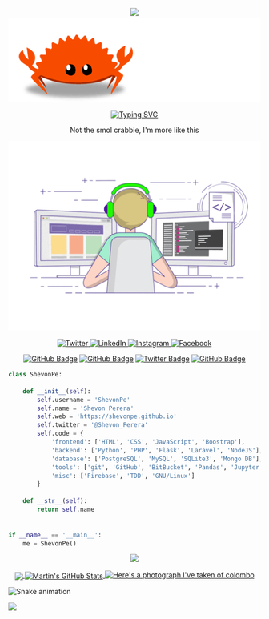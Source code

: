 
<p align="center">
  <img src="https://capsule-render.vercel.app/api?text=Hey%20Everyone!👋&animation=fadeIn&type=waving&color=gradient&height=100"/>
<img src="./assets/ferris.gif" />
  <!-- <img src="./assets/Hi.gif" width="35" /> -->
</p>

<!-- <h1 align="center"> Hi there  <img src="./assets/Hi.gif" width="35" /></h1> -->
<p align="center">
<a href="https://git.io/typing-svg"><img src="https://readme-typing-svg.herokuapp.com?font=Open+Sans&pause=1000&color=FFFFFF&center=true&vCenter=true&width=435&lines=It's+Shevon+Perera" alt="Typing SVG" /></a>
</p><p align="center">Not the smol crabbie, I'm more like this</p>
<!--
**ShevonPe/ShevonPE** is a ✨ _special_ ✨ repository because its `README.md` (this file) appears on your GitHub profile.
Here are some ideas to get you started:
- 🔭 I’m currently working on ...
- 🌱 I’m currently learning ...
- 👯 I’m looking to collaborate on ...
- 🤔 I’m looking for help with ...
- 💬 Ask me about ...
- 📫 How to reach me: ...
- 😄 Pronouns: ...
- ⚡ Fun fact: ...
-->
<!--
<p align="center">
### Hi there 👋, My name is Shevon
</p>
-->

<p align="center">
<img src="./assets/dev.gif" /></p>

<!-- ![](./assets/dev.gif) -->

<p align="center">
  <a href="https://twitter.com/Shevon_Perera" target="_blank">
    <img src="https://img.shields.io/badge/twitter-%231DA1F2.svg?&style=for-the-badge&logo=twitter&logoColor=white&color=071A2C" alt="Twitter"/>
  </a>
  <a href="https://www.linkedin.com/in/ShevonPe" target="_blank">
    <img src="https://img.shields.io/badge/linkedin-%230077B5.svg?&style=for-the-badge&logo=linkedin&logoColor=white&color=071A2C" alt="LinkedIn"/>
  </a>
  <a href="https://instagram.com/Shevon_Perera" target="_blank">
    <img src="https://img.shields.io/badge/instagram-%23E4405F.svg?&style=for-the-badge&logo=instagram&logoColor=white&color=071A2C" alt="Instagram"/>
  </a>
  <!-- <a href="https://medium.com/@Shevon_Perera" target="_blank">
    <img src="https://img.shields.io/badge/medium-%2312100E.svg?&style=for-the-badge&logo=medium&logoColor=white&color=071A2C" alt="Medium"/>
  </a> -->
  <a href="https://www.facebook.com/ShevonPe" target="_blank">
    <img src="https://img.shields.io/badge/facebook-%231877F2.svg?&style=for-the-badge&logo=facebook&logoColor=white&color=071A2C" alt="Facebook"/>
  </a>
</p>


<!-- [![Linkedin: Shevon](https://img.shields.io/badge/-Shevon-blue?style=flat-square&logo=Linkedin&logoColor=white&link=https://www.linkedin.com/in/ShevonPe/)](https://www.linkedin.com/in/ShevonPe/)
[![GitHub ShevonPe](https://img.shields.io/github/followers/ShevonPe?label=follow&style=social)](https://github.com/ShevonPe)
![Twitter Follow](https://img.shields.io/twitter/follow/Shevon_Perera?style=social)
![Profile views](https://gpvc.arturio.dev/ShevonPe)   -->


<p align="center"> 
  <!-- <a href="https://github.com/ShevonPe"><img src="https://komarev.com/ghpvc/?username=ShevonPe"></a> -->
  <a href="https://github.com/ShevonPe"><img src="https://img.shields.io/github/followers/ShevonPe?label=Followers&style=social" alt="GitHub Badge"></a>
  <a href="https://www.linkedin.com/in/ShevonPe"><img src="https://img.shields.io/badge/-Shevon-blue?style=flat-square&logo=Linkedin&logoColor=white&link=https://www.linkedin.com/in/ShevonPe/" alt="GitHub Badge"></a>
  <!-- <a href="https://github.com/ShevonPe"><img src="https://img.shields.io/github/followers/ShevonPe?label=follow&style=social" alt="GitHub Badge"></a> -->
  <a href="https://twitter.com/Shevon_Perera"><img src="https://img.shields.io/twitter/follow/Shevon_Perera?style=social" alt="Twitter Badge"></a>
  <a href="https://github.com/ShevonPe"><img src="https://gpvc.arturio.dev/ShevonPe" alt="GitHub Badge"></a>
</p>
<!-- [<img src='https://cdn.jsdelivr.net/npm/simple-icons@3.0.1/icons/github.svg' alt='github' height='40'>](https://github.com/ShevonPe)  [<img src='https://cdn.jsdelivr.net/npm/simple-icons@3.0.1/icons/linkedin.svg' alt='linkedin' height='40'>](https://www.linkedin.com/in/ShevonPe/)  [<img src='https://cdn.jsdelivr.net/npm/simple-icons@3.0.1/icons/facebook.svg' alt='facebook' height='40'>](https://www.facebook.com/ShevonPe)  [<img src='https://cdn.jsdelivr.net/npm/simple-icons@3.0.1/icons/instagram.svg' alt='instagram' height='40'>](https://www.instagram.com/Shevon_Perera/)  [<img src='https://cdn.jsdelivr.net/npm/simple-icons@3.0.1/icons/twitter.svg' alt='twitter' height='40'>](https://twitter.com/Shevon_Perera)  [<img src='https://cdn.jsdelivr.net/npm/simple-icons@3.0.1/icons/reddit.svg' alt='Reddit' height='40'>](https://www.reddit.com/user/Perera2000)   -->

<!-- <a href='https://github.com/pricing'><img src='https://raw.githubusercontent.com/acervenky/animated-github-badges/master/assets/pro.gif' width='40' height='40'></a>  -->

<!-- # 'devops': ['Docker', 'Nginx', 'Jenkins', 'GitHub Actions', 'AWS', 'Heroku'], -->
<!-- self.architecture = ['SPA', 'MVC', 'Serverless', 'microservices'] -->

```python
class ShevonPe:

    def __init__(self):
        self.username = 'ShevonPe'
        self.name = 'Shevon Perera'
        self.web = 'https://shevonpe.github.io'
        self.twitter = '@Shevon_Perera'
        self.code = {
            'frontend': ['HTML', 'CSS', 'JavaScript', 'Boostrap'],
            'backend': ['Python', 'PHP', 'Flask', 'Laravel', 'NodeJS'],
            'database': ['PostgreSQL', 'MySQL', 'SQLite3', 'Mongo DB'],
            'tools': ['git', 'GitHub', 'BitBucket', 'Pandas', 'Jupyter notebook'],
            'misc': ['Firebase', 'TDD', 'GNU/Linux']
        }

    def __str__(self):
        return self.name


if __name__ == '__main__':
    me = ShevonPe()


```

<p align="center"><a><img src="https://github-profile-trophy.vercel.app/?username=ShevonPe&theme=onedark&column=3"/></a></p>

<!-- [![trophy](https://github-profile-trophy.vercel.app/?username=ShevonPe)](https://github.com/ryo-ma/github-profile-trophy) -->

<!-- [![Top Langs](https://github-readme-stats.vercel.app/api/top-langs/?username=ShevonPe)](https://github.com/anuraghazra/github-readme-stats) -->

<!-- ![GitHub stats](https://github-readme-stats.vercel.app/api?username=ShevonPe&show_icons=true&count_private=true)  
![GitHub Activity Graph](https://activity-graph.herokuapp.com/graph?username=ShevonPe)   -->
<!-- ![GitHub metrics](https://metrics.lecoq.io/ShevonPe)   -->


<!-- ![ShevonPe's github stats](https://github-readme-stats.vercel.app/api?username=ShevonPe&show_icons=true&title_color=ffc857&icon_color=8ac926&text_color=daf7dc&bg_color=151515&hide=issues&count_private=true&include_all_commits=true) -->

<!-- ![GitHub streak stats](https://github-readme-streak-stats.herokuapp.com/?user=ShevonPe&theme=dark)   -->

<!-- [![spotify-github-profile](https://spotify-github-profile.vercel.app/api/view?uid=21tlezztftn5yslaogwgwx72y&cover_image=true&theme=default)](https://github.com/kittinan/spotify-github-profile) -->


<p align="center">
<a href="https://github.com/ShevonPe/ShevonPe">
  <img align="center" src="https://github-readme-streak-stats.herokuapp.com?user=ShevonPe&theme=horizon&date_format=j%20M%5B%20Y%5D&border=FFFFFF&background=1D1F21&sideLabels=FFFFFF&ring=C9CACC&dates=2BBC8A" />
</a>
<!-- <a href="https://github.com/ShevonPe/ShevonPe">
  <img align="center" src="https://github-readme-stats.vercel.app/api/top-langs/?username=ShevonPe&hide=java,html,tex&title_color=ffffff&text_color=c9cacc&icon_color=2bbc8a&bg_color=1d1f21&langs_count=3" />
</a> -->
<a href="https://github.com/ShevonPe/ShevonPe">
  <img align="center" src="https://github-readme-stats.vercel.app/api?username=ShevonPe&show_icons=true&line_height=27&count_private=true&title_color=ffffff&text_color=c9cacc&icon_color=2bbc8a&bg_color=1d1f21" alt="Martin's GitHub Stats" />
</a>
 <!-- <a href="https://github.com/ShevonPe/ShevonPe"><img alt="Activity Graph" src="https://activity-graph.herokuapp.com/graph?username=ShevonPe&bg_color=1d1f21&color=ffffff&line=c9cacc&point=c9cacc&hide_border=false" /></a> -->
  <a href="https://github.com/ShevonPe/ShevonPe"><img alt="Here's a photograph I've taken of colombo" src="https://pbs.twimg.com/profile_banners/311309988/1568185727/1500x500" /></a>
</p>

<!-- ![](https://pbs.twimg.com/profile_banners/311309988/1568185727/1500x500) -->
![Snake animation](https://github.com/thepiyushmalhotra/thepiyushmalhotra/blob/output/github-contribution-grid-snake.svg)
  
<p align="left">
  <img src="https://capsule-render.vercel.app/api?type=waving&color=gradient&height=100&section=footer"/>
</p>
